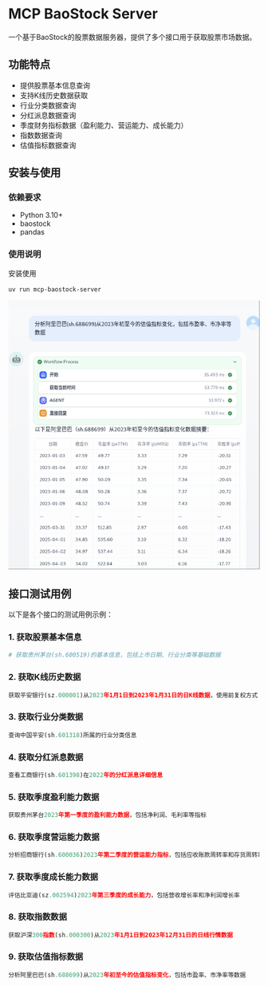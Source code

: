 # MCP BaoStock Server

一个基于BaoStock的股票数据服务器，提供了多个接口用于获取股票市场数据。

## 功能特点

- 提供股票基本信息查询
- 支持K线历史数据获取
- 行业分类数据查询
- 分红派息数据查询
- 季度财务指标数据（盈利能力、营运能力、成长能力）
- 指数数据查询
- 估值指标数据查询

## 安装与使用

### 依赖要求

- Python 3.10+
- baostock
- pandas

### 使用说明

安装使用
```bash
uv run mcp-baostock-server
```

![](./assets/demo.png)

## 接口测试用例

以下是各个接口的测试用例示例：

### 1. 获取股票基本信息
```python
# 获取贵州茅台(sh.600519)的基本信息，包括上市日期、行业分类等基础数据
```

### 2. 获取K线历史数据
```python
获取平安银行(sz.000001)从2023年1月1日到2023年1月31日的日K线数据，使用前复权方式
```

### 3. 获取行业分类数据
```python
查询中国平安(sh.601318)所属的行业分类信息
```

### 4. 获取分红派息数据
```python
查看工商银行(sh.601398)在2022年的分红派息详细信息
```

### 5. 获取季度盈利能力数据
```python
获取贵州茅台2023年第一季度的盈利能力数据，包括净利润、毛利率等指标
```

### 6. 获取季度营运能力数据
```python
分析招商银行(sh.600036)2023年第二季度的营运能力指标，包括应收账款周转率和存货周转率
```

### 7. 获取季度成长能力数据
```python
评估比亚迪(sz.002594)2023年第三季度的成长能力，包括营收增长率和净利润增长率
```

### 8. 获取指数数据
```python
获取沪深300指数(sh.000300)从2023年1月1日到2023年12月31日的日线行情数据
```

### 9. 获取估值指标数据
```python
分析阿里巴巴(sh.688699)从2023年初至今的估值指标变化，包括市盈率、市净率等数据
```
